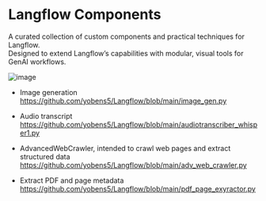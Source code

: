 # Langflow Components

A curated collection of custom components and practical techniques for Langflow.  
Designed to extend Langflow’s capabilities with modular, visual tools for GenAI workflows.

![image](https://github.com/user-attachments/assets/ea07f7f6-5a13-4adf-82c7-57e5f8ccedbd)

- Image generation https://github.com/yobens5/Langflow/blob/main/image_gen.py

- Audio transcript https://github.com/yobens5/Langflow/blob/main/audiotranscriber_whisper1.py

- AdvancedWebCrawler, intended to crawl web pages and extract structured data https://github.com/yobens5/Langflow/blob/main/adv_web_crawler.py

- Extract PDF and page metadata https://github.com/yobens5/Langflow/blob/main/pdf_page_exyractor.py

